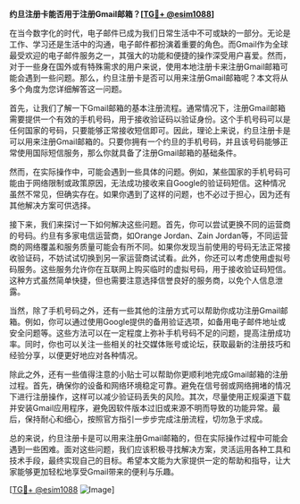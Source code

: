 **约旦注册卡能否用于注册Gmail邮箱？[[TG💪+ @esim1088](https://t.me/s/esim1088)]**

在当今数字化的时代，电子邮件已成为我们日常生活中不可或缺的一部分。无论是工作、学习还是生活中的沟通，电子邮件都扮演着重要的角色。而Gmail作为全球最受欢迎的电子邮件服务之一，其强大的功能和便捷的操作深受用户喜爱。然而，对于一些身在国外或有特殊需求的用户来说，使用本地注册卡来注册Gmail邮箱可能会遇到一些问题。那么，约旦注册卡是否可以用来注册Gmail邮箱呢？本文将从多个角度为您详细解答这一问题。

首先，让我们了解一下Gmail邮箱的基本注册流程。通常情况下，注册Gmail邮箱需要提供一个有效的手机号码，用于接收验证码以验证身份。这个手机号码可以是任何国家的号码，只要能够正常接收短信即可。因此，理论上来说，约旦注册卡是可以用来注册Gmail邮箱的。只要你拥有一个约旦的手机号码，并且该号码能够正常使用国际短信服务，那么你就具备了注册Gmail邮箱的基础条件。

然而，在实际操作中，可能会遇到一些具体的问题。例如，某些国家的手机号码可能由于网络限制或政策原因，无法成功接收来自Google的验证码短信。这种情况虽然不常见，但确实存在。如果你遇到了这样的问题，也不必过于担心，因为还有其他解决方案可供选择。

接下来，我们来探讨一下如何解决这些问题。首先，你可以尝试更换不同的运营商的号码。约旦有多家电信运营商，如Orange Jordan、Zain Jordan等，不同运营商的网络覆盖和服务质量可能会有所不同。如果你发现当前使用的号码无法正常接收验证码，不妨试试切换到另一家运营商试试看。此外，你还可以考虑使用虚拟号码服务。这些服务允许你在互联网上购买临时的虚拟号码，用于接收验证码短信。这种方式虽然简单快捷，但也需要注意选择信誉良好的服务商，以免个人信息泄露。

当然，除了手机号码之外，还有一些其他的注册方式可以帮助你成功注册Gmail邮箱。例如，你可以通过使用Google提供的备用验证选项，如备用电子邮件地址或安全问题等。这些方法可以在一定程度上弥补手机号码不足的问题，提高注册成功率。同时，你也可以关注一些相关的社交媒体账号或论坛，获取最新的注册技巧和经验分享，以便更好地应对各种情况。

除此之外，还有一些值得注意的小贴士可以帮助你更顺利地完成Gmail邮箱的注册过程。首先，确保你的设备和网络环境稳定可靠。避免在信号弱或网络拥堵的情况下进行注册操作，这样可以减少验证码丢失的风险。其次，尽量使用正规渠道下载并安装Gmail应用程序，避免因软件版本过旧或来源不明而导致的功能异常。最后，保持耐心和细心，按照官方指引一步步完成注册流程，切勿急于求成。

总的来说，约旦注册卡是可以用来注册Gmail邮箱的，但在实际操作过程中可能会遇到一些困难。面对这些问题，我们应该积极寻找解决方案，灵活运用各种工具和技术手段，最终实现自己的目标。希望本文能为大家提供一定的帮助和指导，让大家能够更加轻松地享受Gmail带来的便利与乐趣。

[[TG💪+ @esim1088](https://t.me/s/esim1088) ![Image](https://i.postimg.cc/4NQfJmqS/Snipaste-2025-05-13-00-14-12.png)]